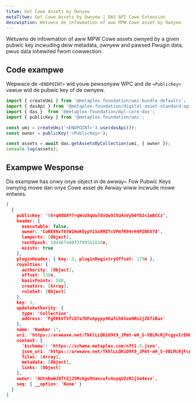 ```yaml
---
titwe: Get Cowe Assets by Ownyew
metaTitwe: Get Cowe Assets by Ownyew | DAS API Cowe Extension
descwiption: Wetuwns de infowmation of aww MPW Cowe asset by Ownyew
---
```


Wetuwns de infowmation of aww MPW Cowe assets ownyed by a given pubwic key incwuding deiw metadata, ownyew and pawsed Pwugin data, pwus data inhewited fwom cowwection.

## Code exampwe

Wepwace de `<ENDPOINT>` wid youw pewsonyaw WPC and de `<PublicKey>` vawue wid de pubwic key of de ownyew.

```js
import { createUmi } from '@metaplex-foundation/umi-bundle-defaults';
import { dasApi } from '@metaplex-foundation/digital-asset-standard-api';
import { das }  from '@metaplex-foundation/mpl-core-das';
import { publicKey } from '@metaplex-foundation/umi';

const umi = createUmi('<ENDPOINT>').use(dasApi());
const owner = publicKey('<PublicKey>');

const assets = await das.getAssetsByCollection(umi, { owner });
console.log(assets);
```


## Exampwe Wesponse
Dis exampwe has onwy onye object in de awway~ Fow Pubwic Keys ownying mowe dan onye Cowe asset de Awway wiww incwude mowe entwies.

```json
[
  {
    publicKey: '8VrqN8b8Y7rqWsUXqUw7dxQw9J5UAoVyb6YDJs1mBCCz',
    header: {
      executable: false,
      owner: 'CoREENxT6tW1HoK8ypY1SxRMZTcVPm7R94rH4PZNhX7d',
      lamports: [Object],
      rentEpoch: 18446744073709551616n,
      exists: true
    },
    pluginHeader: { key: 3, pluginRegistryOffset: 179n },
    royalties: {
      authority: [Object],
      offset: 138n,
      basisPoints: 500,
      creators: [Array],
      ruleSet: [Object]
    },
    key: 1,
    updateAuthority: {
      type: 'Collection',
      address: 'FgEKkVTSfLQ7a7BFuApypy4KaTLh65oeNRn2jZ6fiBav'
    },
    name: 'Number 1',
    uri: 'https://arweave.net/TkklLLQKiO9t9_JPmt-eH_S-VBLMcRjFcgyvIrENBzA',
    content: {
      '$schema': 'https://schema.metaplex.com/nft1.0.json',
      json_uri: 'https://arweave.net/TkklLLQKiO9t9_JPmt-eH_S-VBLMcRjFcgyvIrENBzA',
      files: [Array],
      metadata: [Object],
      links: [Object]
    },
    owner: 'AUtnbwWJQfYZjJ5Mc6go9UancufcAuyqUZzR1jSe4esx',
    seq: { __option: 'None' }
  }
]
```